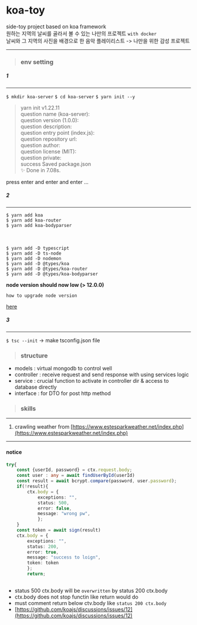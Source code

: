 # koa-toy
side-toy project based on koa framework<br>
원하는 지역의 날씨를 골라서 볼 수 있는 나만의 프로젝트 `with docker`<br>
날씨와 그 지역의 사진을 배경으로 한 음악 플레이리스트 -> 나만을 위한 감성 프로젝트
***

> ### env setting

##### 1
***

`$ mkdir koa-server`
`$ cd koa-server`
`$ yarn init --y`

>yarn init v1.22.11<br>
question name (koa-server):<br>
question version (1.0.0):<br>
question description:<br>
question entry point (index.js):<br>
question repository url:<br>
question author:<br>
question license (MIT):<br>
question private:<br>
success Saved package.json<br>
✨  Done in 7.08s.<br>

press enter and enter and enter ...

##### 2
***

`$ yarn add koa`<br>
`$ yarn add koa-router`<br>
`$ yarn add koa-bodyparser`<br>
<br><br>

`$ yarn add -D typescript`<br>
`$ yarn add -D ts-node`<br>
`$ yarn add -D nodemon`<br>
`$ yarn add -D @types/koa`<br>
`$ yarn add -D @types/koa-router`<br>
`$ yarn add -D @types/koa-bodyparser`<br>

<strong>node version should now low (> 12.0.0)</strong>

`how to upgrade node version`

[here](https://phoenixnap.com/kb/update-node-js-version)

##### 3
***

`$ tsc --init` -> make tsconfig.json file


> ### structure
- models : virtual mongodb to control well
- controller : receive request and send response with using services logic
- service : crucial function to activate in controller dir & access to database directly
- interface : for DTO for post http method


> ### skills
***
1. crawling weather from [https://www.estesparkweather.net/index.php](https://www.estesparkweather.net/index.php)


***

#### notice

```ts
try{
    const {userId, password} = ctx.request.body;
    const user : any = await findUserById(userId) 
    const result = await bcrypt.compare(password, user.password);
    if(!result){
        ctx.body = {
            exceptions: "",
            status: 500,
            error: false,
            message: "wrong pw",
            };     
    }
    const token = await sign(result)
    ctx.body = {
        exceptions: "",
        status: 200,
        error: true,
        message: "success to loign",
        token: token
        };
        return;
        
```

- status 500 ctx.body will be `overwritten` by status 200 ctx.body
- ctx.body does not stop functin like return would do
- must comment return below ctv.body like `status 200 ctx.body`
- [https://github.com/koajs/discussions/issues/12](https://github.com/koajs/discussions/issues/12)

<br><br><br>